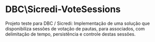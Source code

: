 # DBC\Sicredi-VoteSessions
Projeto teste para DBC / Sicredi: Implementação de uma solução que disponibiliza sessões de votação de pautas, para associados, com delimitação de tempo, persistência e controle destas sessões.
